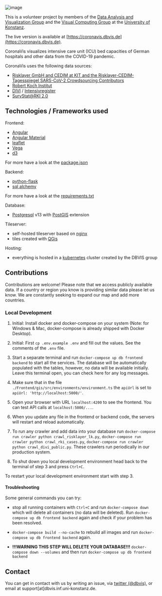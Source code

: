 ![image](./Frontend/gis/src/assets/coronavislogo300.png)

This is a volunteer project by members of the [Data Analysis and Visualization Group](http://vis.uni.kn) and the [Visual Computing Group](https://www.cgmi.uni-konstanz.de/en/) at the [University of Konstanz](http://uni.kn).

The live version is available at [https://coronavis.dbvis.de](https://coronavis.dbvis.de).

CoronaVis visualizes intensive care unit (ICU) bed capacities of German hospitals and other data from the COVID-19 pandemic.

CoronaVis uses the following data sources:
- [Risklayer GmbH and CEDIM at KIT and the Risklayer-CEDIM-Tagesspiegel SARS-CoV-2 Crowdsourcing Contributors](http://risklayer.com/en/)
- [Robert Koch Institut](https://rki.de)
- [DIVI](https://divi.de) / [Intensivregister](https://intensivregister.de)
- [SurvStat@RKI 2.0](https://survstat.rki.de/)

## Technologies / Frameworks used

Frontend:
- [Angular](https://angular.io)
- [Angular Material](https://material.angular.io)
- [leaflet](https://leafletjs.com/)
- [Vega](https://vega.github.io/)
- [d3](https://d3js.org)

For more have a look at the [package.json](./Frontend/gis/package.json)

Backend:
- [python-flask](https://flask.palletsprojects.com/en/1.1.x/)
- [sql alchemy](https://www.sqlalchemy.org/)

For more have a look at the [requirements.txt](./Backend/requirements.txt)

Database:
- [Postgresql](https://www.postgresql.org/) v13 with [PostGIS](https://postgis.net/) extension

Tileserver:
- self-hosted tileserver based on [nginx](https://nginx.com)
- tiles created with [QGis](https://www.qgis.org/en/site/)

Hosting:
- everything is hosted in a [kubernetes](https://kubernetes.io) cluster created by the DBVIS group

## Contributions

Contributions are welcome! 
Please note that we access publicly available data.
If a country or region you know is providing similar data please let us know.
We are constantly seeking to expand our map and add more countries.

### Local Development

1. Initial: Install docker and docker-compose on your system (Note: for Windows & Mac, docker-compose is already shipped with Docker Desktop).

2. Initial: First `cp .env.example .env` and fill out the values. See the comments of the `.env` file.

3. Start a separate terminal and run `docker-compose up db frontend backend` to start all the services. The database will be automatically populated with the tables, however, no data will be available initially. Leave this terminal open, you can check here for any log messages.

4. Make sure that in the file `./Frontend/gis/src/environments/environment.ts` the `apiUrl` is set to `apiUrl: 'http://localhost:5000/'`.

5. Open your browser with URL `localhost:4200` to see the frontend. You can test API calls at `localhost:5000/...`.

6. When you update any file in the frontend or backend code, the servers will restart and reload automatically.

7. To run any crawler and add data into your database run `docker-compose run crawler python crawl_risklayer_lk.py`, `docker-compose run crawler python crawl_rki_cases.py`, `docker-compose run crawler python crawl_divi_public.py`. These crawlers run periodically in our production system.

8. To shut down you local development environment head back to the terminal of step 3 and press `Ctrl+C`.

To restart your local development environment start with step 3.


#### Troubleshooting

Some general commands you can try:

- stop all running containers with `Ctrl+C` and run `docker-compose down` which will delete all containers (no data will be deleted). Run `docker-compose up db frontend backend` again and check if your problem has been resolved.

- `docker-compose build --no-cache` to rebuild all images and run `docker-compose up db frontend backend` again.

- **!!!WARNING THIS STEP WILL DELETE YOUR DATABASE!!!** `docker-compose down --volumes` and then run `docker-compose up db frontend backend`

## Contact

You can get in contact with us by writing an issue, via [twitter (@dbvis)](https://twitter.com/dbvis), or email at support[at]dbvis.inf.uni-konstanz.de.
